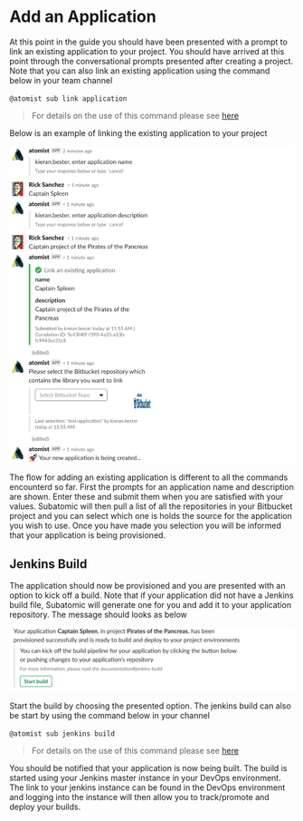 # Add an Application
At this point in the guide you should have been presented with a prompt to link an existing application to your project. You should have arrived at this point through the conversational prompts presented after creating a project. Note that you can also link an existing application using the command below in your team channel

`@atomist sub link application`

> For details on the use of this command please see [here](../quantum-mechanic/command-reference.md#link-application)

Below is an example of linking the existing application to your project

![Add Application](/images/user-guide/add-an-application/add-application.png)

The flow for adding an existing application is different to all the commands encounterd so far. First the prompts for an application name and description are shown. Enter these and submit them when you are satisfied with your values. Subatomic will then pull a list of all the repositories in your Bitbucket project and you can select which one is holds the source for the application you wish to use. Once you have made you selection you will be informed that your application is being provisioned.

## Jenkins Build
The application should now be provisioned and you are presented with an option to kick off a build. Note that if your application did not have a Jenkins build file, Subatomic will generate one for you and add it to your application repository. The message should looks as below

![Start Build](/images/user-guide/add-an-application/start-jenkins-build.png)

Start the build by choosing the presented option. The jenkins build can also be start by using the command below in your channel

`@atomist sub jenkins build`

> For details on the use of this command please see [here](../quantum-mechanic/command-reference.md#jenkins-build)

You should be notified that your application is now being built. The build is started using your Jenkins master instance in your DevOps environment. The link to your jenkins instance can be found in the DevOps environment and logging into the instance will then allow you to track/promote and deploy your builds.